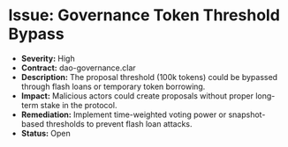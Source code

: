 # Issue: Governance Token Threshold Bypass

- **Severity:** High
- **Contract:** dao-governance.clar
- **Description:** The proposal threshold (100k tokens) could be bypassed through flash loans or temporary token borrowing.
- **Impact:** Malicious actors could create proposals without proper long-term stake in the protocol.
- **Remediation:** Implement time-weighted voting power or snapshot-based thresholds to prevent flash loan attacks.
- **Status:** Open
